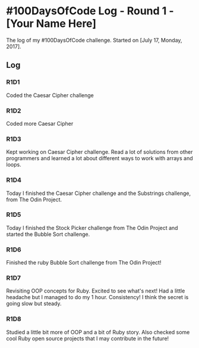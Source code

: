 # #100DaysOfCode Log - Round 1 - [Your Name Here]

The log of my #100DaysOfCode challenge. Started on [July 17, Monday, 2017].

## Log

### R1D1 
Coded the Caesar Cipher challenge

### R1D2
Coded more Caesar Cipher

### R1D3
Kept working on Caesar Cipher challenge. Read a lot of solutions from other programmers and learned a lot about different ways to work with arrays and loops.

### R1D4
Today I finished the Caesar Cipher challenge and the Substrings challenge, from The Odin Project.

### R1D5
Today I finished the Stock Picker challenge from The Odin Project and started the Bubble Sort challenge.

### R1D6
Finished the ruby Bubble Sort challenge from The Odin Project!

### R1D7
Revisiting OOP concepts for Ruby. Excited to see what's  next! Had a little headache but I managed to do my 1 hour. Consistency!
I think the secret is going slow but steady.

### R1D8
Studied a little bit more of OOP and a bit of Ruby story. Also checked some cool Ruby open source projects that I may contribute in the future!
